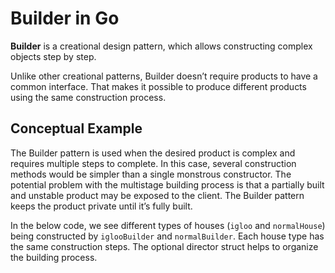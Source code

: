 # Builder in Go

**Builder** is a creational design pattern, which allows constructing complex objects step by step.

Unlike other creational patterns, Builder doesn’t require products to have a common interface. That makes it possible to produce different products using the same construction process.

## Conceptual Example
The Builder pattern is used when the desired product is complex and requires multiple steps to complete. In this case, several construction methods would be simpler than a single monstrous constructor. The potential problem with the multistage building process is that a partially built and unstable product may be exposed to the client. The Builder pattern keeps the product private until it’s fully built.

In the below code, we see different types of houses (`igloo` and `normalHouse`) being constructed by `iglooBuilder` and `normalBuilder`. Each house type has the same construction steps. The optional director struct helps to organize the building process.

